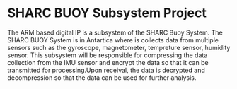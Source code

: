 # SHARC BUOY Subsystem Project
The ARM based digital IP is a subsystem of the SHARC Buoy System. The SHARC BUOY System is in Antartica where is collects data from multiple sensors such as the gyroscope, magnetometer, tempreture sensor, humidity sensor. This subsystem will be responsible for
compressing the data collection from the IMU sensor and encrypt the data so that it can be
transmitted for processing.Upon receival, the data is decrypted and decompression so that the data can be used for further analysis. 
